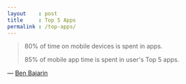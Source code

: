 ```yaml
---
layout    : post
title     : Top 5 Apps
permalink : /top-apps/
---
```


> 80% of time on mobile devices is spent in apps.
> 
> 85% of mobile app time is spent in user's Top 5 apps.

&mdash; [Ben Bajarin](https://martech.org/nearly-85-percent-smartphone-app-time-concentrated-top-five-apps-report/)